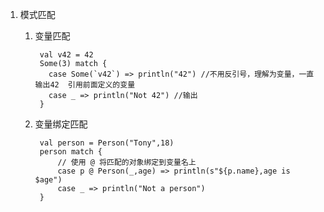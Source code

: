 1. 模式匹配
	1. 变量匹配

			val v42 = 42
			Some(3) match {
			  case Some(`v42`) => println("42") //不用反引号，理解为变量，一直输出42  引用前面定义的变量
			  case _ => println("Not 42") //输出
			}
	2. 变量绑定匹配

			val person = Person("Tony",18)
			person match {
				// 使用 @ 将匹配的对象绑定到变量名上
		        case p @ Person(_,age) => println(s"${p.name},age is $age")
		        case _ => println("Not a person")
		    }
